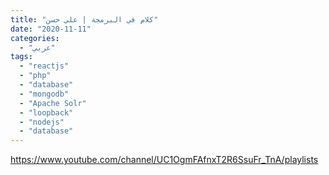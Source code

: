 ```yaml
---
title: "كلام في البرمجة | علي حسن"
date: "2020-11-11"
categories:
  - "عربي"
tags:
  - "reactjs"
  - "php"
  - "database"
  - "mongodb"
  - "Apache Solr"
  - "loopback"
  - "nodejs"
  - "database"
---
```


https://www.youtube.com/channel/UC1OgmFAfnxT2R6SsuFr_TnA/playlists
